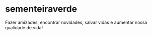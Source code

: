 # sementeiraverde
Fazer amizades, encontrar novidades, salvar vidas e aumentar nossa qualidade de vida!
